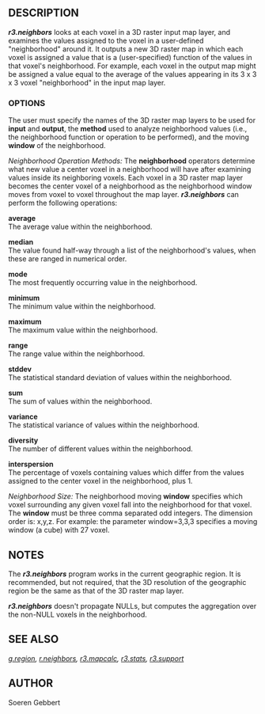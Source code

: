 ## DESCRIPTION

***r3.neighbors*** looks at each voxel in a 3D raster input map layer,
and examines the values assigned to the voxel in a user-defined
"neighborhood" around it. It outputs a new 3D raster map in which each
voxel is assigned a value that is a (user-specified) function of the
values in that voxel's neighborhood. For example, each voxel in the
output map might be assigned a value equal to the average of the values
appearing in its 3 x 3 x 3 voxel "neighborhood" in the input map layer.

### OPTIONS

The user must specify the names of the 3D raster map layers to be used
for **input** and **output**, the **method** used to analyze
neighborhood values (i.e., the neighborhood function or operation to be
performed), and the moving **window** of the neighborhood.

*Neighborhood Operation Methods:* The **neighborhood** operators
determine what new value a center voxel in a neighborhood will have
after examining values inside its neighboring voxels. Each voxel in a 3D
raster map layer becomes the center voxel of a neighborhood as the
neighborhood window moves from voxel to voxel throughout the map layer.
***r3.neighbors*** can perform the following operations:

**average**  
The average value within the neighborhood.

**median**  
The value found half-way through a list of the neighborhood's values,
when these are ranged in numerical order.

**mode**  
The most frequently occurring value in the neighborhood.

**minimum**  
The minimum value within the neighborhood.

**maximum**  
The maximum value within the neighborhood.

**range**  
The range value within the neighborhood.

**stddev**  
The statistical standard deviation of values within the neighborhood.

**sum**  
The sum of values within the neighborhood.

**variance**  
The statistical variance of values within the neighborhood.

**diversity**  
The number of different values within the neighborhood.

**interspersion**  
The percentage of voxels containing values which differ from the values
assigned to the center voxel in the neighborhood, plus 1.

  
*Neighborhood Size:* The neighborhood moving **window** specifies which
voxel surrounding any given voxel fall into the neighborhood for that
voxel. The **window** must be three comma separated odd integers. The
dimension order is: x,y,z. For example: the parameter window=3,3,3
specifies a moving window (a cube) with 27 voxel.

## NOTES

The ***r3.neighbors*** program works in the current geographic region.
It is recommended, but not required, that the 3D resolution of the
geographic region be the same as that of the 3D raster map layer.

***r3.neighbors*** doesn't propagate NULLs, but computes the aggregation
over the non-NULL voxels in the neighborhood.

## SEE ALSO

*[g.region](g.region.md), [r.neighbors](r.neighbors.md),
[r3.mapcalc](r3.mapcalc.md), [r3.stats](r3.stats.md),
[r3.support](r3.support.md)*

## AUTHOR

Soeren Gebbert
